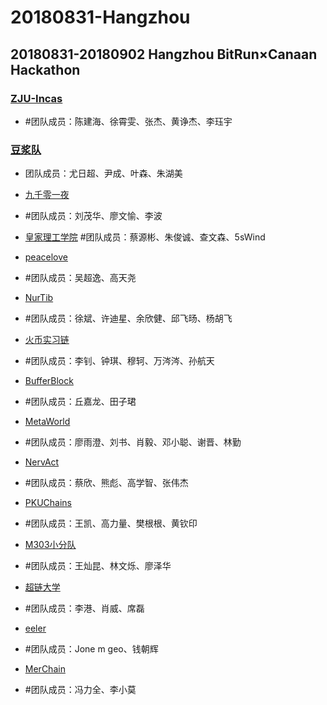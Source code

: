 # 20180831-Hangzhou
20180831-20180902 Hangzhou BitRun×Canaan Hackathon
----
### [ZJU-Incas](https://github.com/ZJU-INCAS/Bitrun-upload)
- #团队成员：陈建海、徐霄雯、张杰、黄诤杰、李珏宇

### [豆浆队](https://github.com/yinchengtsinghua/bitrunhackathon)
- 团队成员：尤日超、尹成、叶森、朱湖美

- [九千零一夜](https://github.com/openaichain/AI-bitrunhackson)
- #团队成员：刘茂华、廖文愉、李波

- [皇家理工学院](https://github.com/Frankie34/NKN_codingChallenge-Eduber/)
  #团队成员：蔡源彬、朱俊诚、查文森、5sWind

- [peacelove](https://github.com/wcy1231/Chain-Studio)
- #团队成员：吴超逸、高天尧

- [NurTib](https://github.com/PRIEWIENV/NurTib)
- #团队成员：徐斌、许迪星、余欣健、邱飞旸、杨胡飞

- [火币实习链](https://github.com/livc/dont-touch)
- #团队成员：李钊、钟琪、穆轲、万涔涔、孙航天

- [BufferBlock](https://github.com/Dearkano/BitrunHackathon)
- #团队成员：丘嘉龙、田子珺

- [MetaWorld](https://github.com/JackyKen/BitRun-MetaWorld-DragonDapp)
- #团队成员：廖雨澄、刘书、肖毅、邓小聪、谢晋、林勤

- [NervAct](https://github.com/greatdinosaur/nervact)
- #团队成员：蔡欣、熊彪、高学智、张伟杰

- [PKUChains](https://github.com/kingvern/PKUChain)
- #团队成员：王凯、高力量、樊根根、黄钦印

- [M303小分队](https://github.com/Wangcankun/trace_block)
- #团队成员：王灿昆、林文烁、廖泽华

- [超链大学](https://github.com/shenzhoudance/chaoliandaxue)
- #团队成员：李港、肖威、席磊

- [eeler](https://github.com/Jonemgeo)
- #团队成员：Jone m geo、钱朝辉

- [MerChain](https://github.com/flyq/hackthon-bitrun)
- #团队成员：冯力全、李小莫

